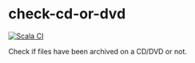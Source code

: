 # check-cd-or-dvd

[![Scala CI](https://github.com/obruchez/check-cd-or-dvd/actions/workflows/scala.yml/badge.svg)](https://github.com/obruchez/check-cd-or-dvd/actions/workflows/scala.yml)

Check if files have been archived on a CD/DVD or not.
